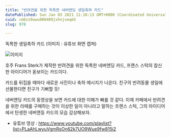 ```yaml
---
title: "반려견을 위한 독특한 네버앤딩 생일축하 카드"
datePublished: Sun Jan 03 2021 11:18:13 GMT+0000 (Coordinated Universal Time)
cuid: cm6zz0uwu000409jxhnjveqm5
slug: 978

---
```



독특한 생일축하 카드 (이미지 : 유튜브 화면 캡쳐)

![이미지](https://cdn.hashnode.com/res/hashnode/image/upload/v1739247444729/1f9dd221-3916-4e8c-b5ef-0db514e2c10d.png)

호주 Frans Sterk가 제작한 반려견을 위한 독특한 네버앤딩 카드, 프랜스 스턱의 참신한 아이디어가 돋보이는 카드이다.

카드를 뒤집을 때마다 새로운 사진이나 축하 메시지가 나온다. 친구의 반려동물 생일에 선물한다면 친구가 기뻐할 듯!

네버앤딩 카드의 동영상을 보면 카드에 대한 이해가 빠를 것 같다. 이제 카페에서 반려견을 위한 라떼를 구매하는 것이 이상한 일이 아니라고 말하는 프랜스 스턱, 그의 아이디어에서 탄생한 네버앤등 카드의 모습 감상해보자.

- 유튜브 영상 : https://www.youtube.com/playlist?list=PLaAhLwyuVgmRsOn62k7UO9Wue9fw815i2